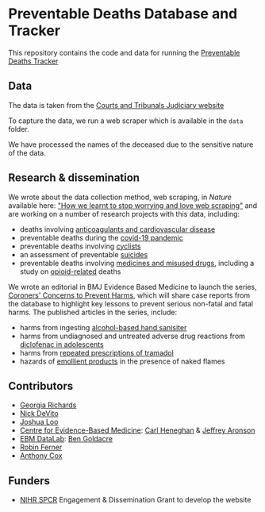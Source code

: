 # Preventable Deaths Database and Tracker

This repository contains the code and data for running the [Preventable Deaths Tracker](http://preventabledeathstracker.net)

## Data

The data is taken from the [Courts and Tribunals Judiciary website](https://www.judiciary.uk/subject/prevention-of-future-deaths/)

To capture the data, we run a web scraper which is available in the `data` folder. 

We have processed the names of the deceased due to the sensitive nature of the data.  


## Research & dissemination 

We wrote about the data collection method, web scraping, in *Nature* available here: ["How we learnt to stop worrying and love web scraping"](https://www.nature.com/articles/d41586-020-02558-0) and are working on a number of research projects with this data, including:
* deaths involving [anticoagulants and cardiovascular disease](https://www.medrxiv.org/content/10.1101/2021.04.28.21256272v2)
* preventable deaths during the [covid-19 pandemic](https://www.medrxiv.org/content/10.1101/2021.07.15.21260589v1)
* preventable deaths involving [cyclists](https://secureservercdn.net/160.153.138.71/ipa.75a.myftpupload.com/wp-content/uploads/2021/09/GCHU-Report-Preventable-Deaths-involving-Cycling-in-England-and-Wales.pdf)
* an assessment of preventable [suicides](https://osf.io/ad4up/)
* preventable deaths involving [medicines and misused drugs](https://osf.io/wq7g5/), including a study on [opioid-related](https://osf.io/ecz4r/) deaths

We wrote an editorial in BMJ Evidence Based Medicine to launch the series, [Coroners' Concerns to Prevent Harms](https://ebm.bmj.com/content/early/2021/01/10/bmjebm-2020-111567), which will share case reports from the database to highlight key lessons to prevent serious non-fatal and fatal harms. The published articles in the series, include:
* harms from ingesting [alcohol-based hand sanisiter](https://ebm.bmj.com/content/26/2/65)
* harms from undiagnosed and untreated adverse drug reactions from [diclofenac in adolescents](https://ebm.bmj.com/content/early/2021/02/09/bmjebm-2020-111640)
* harms from [repeated prescriptions of tramadol](https://ebm.bmj.com/content/early/2021/03/11/bmjebm-2020-111661)
* hazards of [emollient products](https://ebm.bmj.com/content/26/3/131.full) in the presence of naked flames


## Contributors 
* [Georgia Richards](https://www.phc.ox.ac.uk/team/georgia-richards) 
* [Nick DeVito](https://www.phc.ox.ac.uk/team/nicholas-devito)
* [Joshua Loo](https://github.com/octogenary)
* [Centre for Evidence-Based Medicine](https://www.cebm.ox.ac.uk/): [Carl Heneghan](https://www.phc.ox.ac.uk/team/carl-heneghan) & [Jeffrey Aronson](https://www.phc.ox.ac.uk/team/jeffrey-aronson)
* [EBM DataLab](https://ebmdatalab.net/): [Ben Goldacre](https://www.phc.ox.ac.uk/team/ben-goldacre)
* [Robin Ferner](https://www.birmingham.ac.uk/staff/profiles/clinical-sciences/Ferner-Robin.aspx) 
* [Anthony Cox](http://anthonycox.org/about/)

## Funders
* [NIHR SPCR](https://www.spcr.nihr.ac.uk/) Engagement & Dissemination Grant to develop the website 
